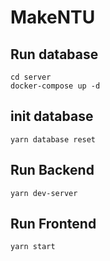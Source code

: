 # MakeNTU

## Run database
```
cd server
docker-compose up -d
```
## init database
```
yarn database reset
```

## Run Backend 
```
yarn dev-server
```

## Run Frontend
```
yarn start
```
